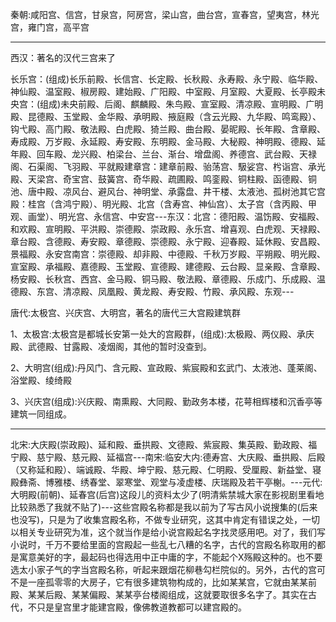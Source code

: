 秦朝:咸阳宫、信宫，甘泉宫，阿房宫，梁山宫，曲台宫，宣春宫，望夷宫，林光宫，雍门宫，高平宫

---

西汉：著名的汉代三宫来了 

长乐宫：(组成)长乐前殿、长信宫、长定殿、长秋殿、永寿殿、永宁殿、临华殿、神仙殿、温室殿、椒房殿、建始殿、广阳殿、中室殿、月室殿、大夏殿、长亭殿未央宫：(组成)未央前殿、后阁、麒麟殿、朱鸟殿、宣室殿、清凉殿、宣明殿、广明殿、昆德殿、玉堂殿、金华殿、承明殿、掖庭殿（含云光殿、九华殿、鸣鸾殿）、钩弋殿、高门殿、敬法殿、白虎殿、猗兰殿、曲台殿、晏昵殿、长年殿、含章殿、寿成殿、万岁殿、永延殿、寿安殿、东明殿、金马殿、大秘殿、神明殿、德殿、延年殿、回车殿、龙兴殿、柏梁台、兰台、渐台、增盘阁、养德宫、武台殿、天禄阁、石渠阁、飞羽殿、平就殿建章宫：建章前殿、骀荡宫、馺娑宫、枍诣宫、承光殿、天梁宫、奇宝宫、鼓簧宫、奇华殿、疏圃殿、鸣銮殿、铜柱殿、函德殿、铜池、唐中殿、凉风台、避风台、神明堂、承露盘、井干楼、太液池、孤树池其它宫殿：桂宫（含鸿宁殿）、明光殿、北宫（含寿宫、神仙宫）、太子宫（含丙殿、甲观、画堂）、明光宫、永信宫、中安宫---东汉：北宫：德阳殿、温饬殿、安福殿、和欢殿、宣明殿、平洪殿、崇德殿、崇政殿、永乐宫、增喜观、白虎观、天禄殿、章台殿、含德殿、寿安殿、章德殿、崇德殿、永宁殿、迎春殿、延休殿、安昌殿、景福殿、永安宫南宫：崇德殿、却非殿、中德殿、千秋万岁殿、平朔殿、明光殿、宣室殿、承福殿、嘉德殿、玉堂殿、宣德殿、建德殿、云台殿、显亲殿、含章殿、杨安殿、长秋宫、西宫、金马殿、铜马殿、敬法殿、章德殿、乐成门、乐成殿、温德殿、东宫、清凉殿、凤凰殿、黄龙殿、寿安殿、竹殿、承风殿、东观---

唐代:太极宫、兴庆宫、大明宫，著名的唐代三大宫殿建筑群 

1、太极宫:太极宫是都城长安第一处大的宫殿群，(组成):太极殿、两仪殿、承庆殿、武德殿、甘露殿、凌烟阁，其他的暂时没查到。

2、大明宫(组成):丹风门、含元殿、宣政殿、紫宸殿和玄武门、太液池、蓬莱阁、浴堂殿、绫绮殿

3、兴庆宫(组成):兴庆殿、南熏殿、大同殿、勤政务本楼，花萼相辉楼和沉香亭等建筑一同组成。

---

北宋:大庆殿(崇政殿)、延和殿、垂拱殿、文德殿、紫宸殿、集英殿、勤政殿、福宁殿、慈宁殿、慈元殿、延福宫---南宋:临安大内:德寿宫、大庆殿、垂拱殿、后殿（又称延和殿）、端诚殿、华殿、坤宁殿、慈元殿、仁明殿、受厘殿、新益堂、寝殿彝斋、博雅楼、绣春堂、翠寒堂、观堂与凌虚楼、庆瑞殿及若干亭榭。---元代:大明殿(前朝)、延春宫(后宫)这段儿的资料太少了(明清紫禁城大家在影视剧里看地比较熟悉了我就不贴了)---这些宫殿名称都是我以前为了写古风小说搜集的(后来也没写)，只是为了收集宫殿名称，不做专业研究，这其中肯定有错误之处，一切以相关专业研究为准，这个就当作是给小说宫殿起名字找灵感用吧。对了，我们写小说时，千万不要给里面的宫殿起一些乱七八糟的名字，古代的宫殿名称取用的都是寓意美好的字，最起码也得选用中正中庸的字，不能起个X殇殿这种的。也不要选太小家子气的字当宫殿名称，听起来跟烟花柳巷勾栏院似的。另外，古代的宫可不是一座孤零零的大房子，它有很多建筑物构成的，比如某某宫，它就由某某前殿、某某后殿、某某偏殿、某某亭台楼阁组成，这就要取很多名字了。其实在古代，不只是皇宫里才能建宫殿，像佛教道教都可以建宫殿的。